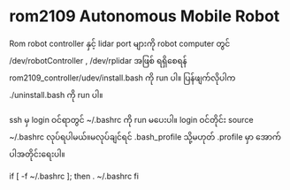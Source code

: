 # rom2109 Autonomous Mobile Robot

Rom robot controller နှင့် lidar port များကို robot computer တွင် /dev/robotController , /dev/rplidar အဖြစ် ရရှိစေရန်
rom2109_controller/udev/install.bash ကို run ပါ။ ပြန်ဖျက်လိုပါက ./uninstall.bash ကို run ပါ။

ssh မှ login ဝင်ရာတွင် ~/.bashrc ကို run မပေးပါ။ login ဝင်တိုင်း source ~/.bashrc လုပ်ရပါမယ်။မလုပ်ချင်ရင် .bash_profile သို့မဟုတ် .profile မှာ အောက်ပါအတိုင်းရေးပါ။

if [ -f ~/.bashrc ]; then
  . ~/.bashrc
fi


